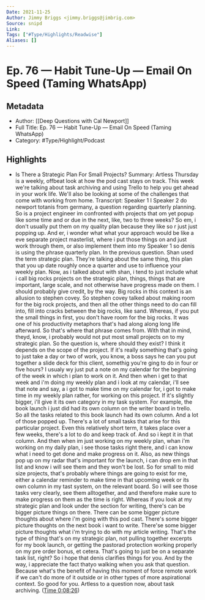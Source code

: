 ```yaml
---
Date: 2021-11-25
Author: Jimmy Briggs <jimmy.briggs@jimbrig.com>
Source: snipd
Link: 
Tags: ["#Type/Highlights/Readwise"]
Aliases: []
---
```

# Ep. 76 —  Habit Tune-Up —  Email On Speed (Taming WhatsApp)

## Metadata
- Author: [[Deep Questions with Cal Newport]]
- Full Title: Ep. 76 —  Habit Tune-Up —  Email On Speed (Taming WhatsApp)
- Category: #Type/Highlight/Podcast

## Highlights
- Is There a Strategic Plan For Small Projects?
  Summary:
  Artless Thursday is a weekly, offbeat look at how the pod cast stays on track. This week we're talking about task archiving and using Trello to help you get ahead in your work life. We'll also be looking at some of the challenges that come with working from home.
  Transcript:
  Speaker 1
  I
  Speaker 2
  do newport totanis from germany, a question regarding quarterly planning. So is a project engineer im confronted with projects that om yet popup like some time and or due in the next, like, two to three weeks? So em, i don't usually put them on my quality plan because they like so r just just popping up. And er, i wonder what what your approach would be like a eve separate project masterlist, where i put those things on and just work through them, or also implement them into my
  Speaker 1
  so denis is using the phrase quarterly plan. In the previous question. Shan used the term strategic plan. They're talking about the same thing, this plan that you up date roughly once a quarter and use to influence your weekly plan. Now, as i talked about with shan, i tend to just include what i call big rocks projects on the strategic plan, things, things that are important, large scale, and not otherwise have progress made on them. I should probably give credit, by the way. Big rocks in this context is an allusion to stephen covey. So stephen covey talked about making room for the big rock projects, and then all the other things need to do can fill into, fill into cracks between the big rocks, like sand. Whereas, if you put the small things in first, you don't have room for the big rocks. It was one of his productivity metaphors that's had along along long life afterward. So that's where that phrase comes from. With that in mind, theyd, know, i probably would not put most small projects on to my strategic plan. So the question is, where should they exist? I think it depends on the scope of the project. If it's really something that's going to just take a day or two of work, you know, a boss says he can you put together a slide deck for this client, somethig you're ging to do in four or five hours? I usualy wy just put a note on my calendar for the beginning of the week in which i plan to work on it. And then when i get to that week and i'm doing my weekly plan and i look at my calendar, i'll see that note and say, a i got to make time on my calendar for, i got to make time in my weekly plan rather, for working on this project. If it's slightly bigger, i'll give it its own category in my task system. For example, the book launch i just did had its own column on the writer board in trello. So all the tasks related to this book launch had its own column. And a lot of those popped up. There's a lot of small tasks that arise for this particular project. Even this relatively short term, it takes place over a few weeks, there's a lot to do and keep track of. And so i kept it in that column. And then when im just working on my weekly plan, whan i'm working on my daily plan, i see those tasks right there, and i can know what i need to get done and make progress on it. Also, as new things pop up on my radar that's important for the launch, i can drop em in that list and know i will see them and they won't be lost. So for small to mid size projects, that's probably where things are going to exist for me, either a calendar reminder to make time in that upcoming week or its own column in my tast system, on the relevant board. So i will see those tasks very clearly, see them alltogether, and and therefore make sure to make progress on them as the time is right. Whereas if you look at my strategic plan and look under the section for writing, there's can be bigger picture things on there. There can be some bigger picture thoughts about where i'm going with this pod cast. There's some bigger picture thoughts on the next book i want to write. There'se some bigger picture thoughts what i'm trying to do with my article writing. That's the type of thing that's on my strategic plan, not pulling together excerpts for my book launch, or getting the pastorad protection working properly on my pre order bonus, et cetera. That's going to just be on a separate task list, right? So i hope that denis clarifies things for you. And by the way, i appreciate the fact thatyo walking when you ask that question. Because what's the benefit of having this moment of force remote work if we can't do more of it outside or in other types of more aspirational context. So good for you. Artless to a question now, about task archiving. ([Time 0:08:26](https://share.snipd.com/snip/fa332d91-c9b1-451c-baf1-a270dc843d53))

